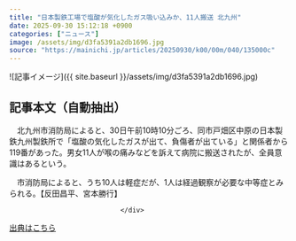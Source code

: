 ```yaml
---
title: "日本製鉄工場で塩酸が気化したガス吸い込みか、11人搬送 北九州"
date: 2025-09-30 15:12:18 +0900
categories: ["ニュース"]
image: /assets/img/d3fa5391a2db1696.jpg
source: "https://mainichi.jp/articles/20250930/k00/00m/040/135000c"
---
```


![記事イメージ]({{ site.baseurl }}/assets/img/d3fa5391a2db1696.jpg)

## 記事本文（自動抽出）
<div><section class="articledetail-body" id="articledetail-body">






<p>　北九州市消防局によると、30日午前10時10分ごろ、同市戸畑区中原の日本製鉄九州製鉄所で「塩酸の気化したガスが出て、負傷者が出ている」と関係者から119番があった。男女11人が喉の痛みなどを訴えて病院に搬送されたが、全員意識はあるという。</p>

<p>　市消防局によると、うち10人は軽症だが、1人は経過観察が必要な中等症とみられる。【反田昌平、宮本勝行】</p>


</section>






								</div>

[出典はこちら](https://mainichi.jp/articles/20250930/k00/00m/040/135000c)
